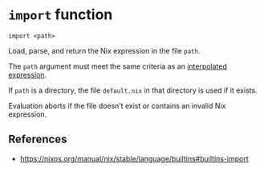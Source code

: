 # `import` function

```
import <path>
```

Load, parse, and return the Nix expression in the file `path`.

The `path` argument must meet the same criteria as an [interpolated expression](https://nixos.org/manual/nix/stable/language/string-interpolation#interpolated-expression).

If `path` is a directory, the file `default.nix` in that directory is used if it exists.

Evaluation aborts if the file doesn’t exist or contains an invalid Nix expression.

## References

- https://nixos.org/manual/nix/stable/language/builtins#builtins-import